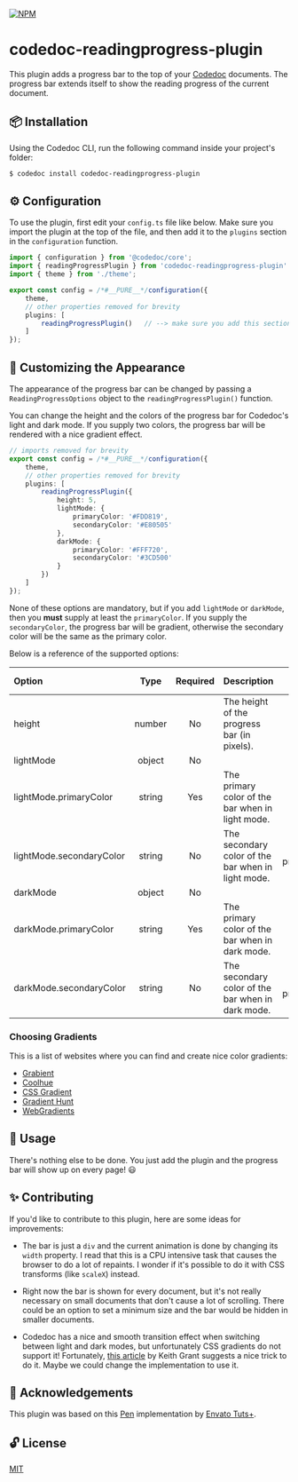 [![NPM](https://img.shields.io/npm/v/codedoc-readingprogress-plugin)](https://www.npmjs.com/package/codedoc-readingprogress-plugin)

# codedoc-readingprogress-plugin
This plugin adds a progress bar to the top of your [Codedoc](https://codedoc.cc) documents. The progress bar extends itself to show the reading progress of the current document.

## :package: Installation
Using the Codedoc CLI, run the following command inside your project's folder:

```bash
$ codedoc install codedoc-readingprogress-plugin
```

## :gear: Configuration
To use the plugin, first edit your `config.ts` file like below. Make sure you import the plugin at the top of the file, and then add it to the `plugins` section in the `configuration` function.

```ts
import { configuration } from '@codedoc/core';
import { readingProgressPlugin } from 'codedoc-readingprogress-plugin' // --> import the plugin
import { theme } from './theme';

export const config = /*#__PURE__*/configuration({
    theme,
    // other properties removed for brevity
    plugins: [
        readingProgressPlugin()   // --> make sure you add this section
    ]
});
```

## :art: Customizing the Appearance
The appearance of the progress bar can be changed by passing a `ReadingProgressOptions` object to the `readingProgressPlugin()` function.

You can change the height and the colors of the progress bar for Codedoc's light and dark mode. If you supply two colors, the progress bar will be rendered with a nice gradient effect.

```ts
// imports removed for brevity
export const config = /*#__PURE__*/configuration({
    theme,
    // other properties removed for brevity
    plugins: [
        readingProgressPlugin({
            height: 5,
            lightMode: {
                primaryColor: '#FDD819',
                secondaryColor: '#E80505'
            },
            darkMode: {
                primaryColor: '#FFF720',
                secondaryColor: '#3CD500'
            }
        })
    ]
});
```

None of these options are mandatory, but if you add `lightMode` or `darkMode`, then you __must__ supply at least the `primaryColor`. If you supply the `secondaryColor`, the progress bar will be gradient, otherwise the secondary color will be the same as the primary color.

Below is a reference of the supported options:

| Option                   |  Type  | Required | Description                                        |  Default Value |
|:-------------------------|:------:|:--------:|:---------------------------------------------------|:--------------:|
| height                   | number |    No    | The height of the progress bar (in pixels).        |        3       |
| lightMode                | object |    No    |                                                    |                |
| lightMode.primaryColor   | string |    Yes   | The primary color of the bar when in light mode.   |     #1eb2a6    |
| lightMode.secondaryColor | string |    No    | The secondary color of the bar when in light mode. | = primaryColor |
| darkMode                 | object |    No    |                                                    |                |
| darkMode.primaryColor    | string |    Yes   | The primary color of the bar when in dark mode.    |     #1eb2a6    |
| darkMode.secondaryColor  | string |    No    | The secondary color of the bar when in dark mode.  | = primaryColor |

### Choosing Gradients
This is a list of websites where you can find and create nice color gradients:
- [Grabient](https://www.grabient.com/)
- [Coolhue](https://webkul.github.io/coolhue/)
- [CSS Gradient](https://cssgradient.io/)
- [Gradient Hunt](https://gradienthunt.com/)
- [WebGradients](https://webgradients.com/)

## :book: Usage
There's nothing else to be done. You just add the plugin and the progress bar will show up on every page! :smiley:

## :sparkles: Contributing
If you'd like to contribute to this plugin, here are some ideas for improvements:

- The bar is just a `div` and the current animation is done by changing its `width` property. I read that this is a CPU intensive task that causes the browser to do a lot of repaints. I wonder if it's possible to do it with CSS transforms (like `scaleX`) instead.

- Right now the bar is shown for every document, but it's not really necessary on small documents that don't cause a lot of scrolling. There could be an option to set a minimum size and the bar would be hidden in smaller documents.

- Codedoc has a nice and smooth transition effect when switching between light and dark modes, but unfortunately CSS gradients do not support it! Fortunately, [this article](https://keithjgrant.com/posts/2017/07/transitioning-gradients) by Keith Grant suggests a nice trick to do it. Maybe we could change the implementation to use it.

## :tada: Acknowledgements
This plugin was based on this [Pen](https://codepen.io/tutsplus/pen/QWGJxPo) implementation by [Envato Tuts+](https://tutsplus.com).

## :unlock: License
[MIT](https://choosealicense.com/licenses/mit/)